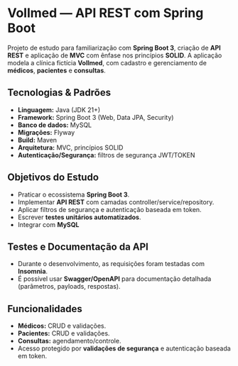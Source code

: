 # Vollmed — API REST com Spring Boot

Projeto de estudo para familiarização com **Spring Boot 3**, criação de **API REST** e aplicação de **MVC** com ênfase nos princípios **SOLID**. A aplicação modela a clínica fictícia **Vollmed**, com cadastro e gerenciamento de **médicos**, **pacientes** e **consultas**.

## Tecnologias & Padrões
- **Linguagem:** Java (JDK 21+)
- **Framework:** Spring Boot 3 (Web, Data JPA, Security)
- **Banco de dados:** MySQL
- **Migrações:** Flyway
- **Build:** Maven
- **Arquitetura:** MVC, princípios SOLID
- **Autenticação/Segurança:** filtros de segurança JWT/TOKEN

## Objetivos do Estudo
- Praticar o ecossistema **Spring Boot 3**.
- Implementar **API REST** com camadas controller/service/repository.
- Aplicar filtros de segurança e autenticação baseada em token.
- Escrever **testes unitários automatizados**.
- Integrar com **MySQL**

## Testes e Documentação da API
- Durante o desenvolvimento, as requisições foram testadas com **Insomnia**.
- É possível usar **Swagger/OpenAPI** para documentação detalhada (parâmetros, payloads, respostas).

## Funcionalidades
- **Médicos:** CRUD e validações.
- **Pacientes:** CRUD e validações.
- **Consultas:** agendamento/controle.
- Acesso protegido por **validações de segurança** e autenticação baseada em token.


   

